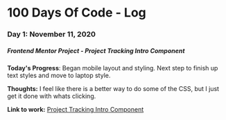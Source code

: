 # 100 Days Of Code - Log

### Day 1: November 11, 2020

##### Frontend Mentor Project - Project Tracking Intro Component

**Today's Progress**: Began mobile layout and styling. Next step to finish up text styles and move to laptop style.

**Thoughts:** I feel like there is a better way to do some of the CSS, but I just get it done with whats clicking.

**Link to work:** [Project Tracking Intro Component](https://github.com/LemonStain/project-tracking-intro-component-master)
